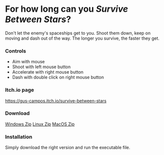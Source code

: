 # For how long can you *Survive Between Stars*?

Don't let the enemy's spaceships get to you.
Shoot them down, keep on moving and dash out of the way.
The longer you survive, the faster they get.

### Controls

- Aim with mouse
- Shoot with left mouse button
- Accelerate with right mouse button
- Dash with double click on right mouse button

### Itch.io page

https://gus-campos.itch.io/survive-between-stars

### Download

[Windows Zip](https://github.com/gus-campos/survive-between-stars/raw/master/Build/Windows/Survive-Between-Stars-Windows.zip)
[Linux Zip](https://github.com/gus-campos/survive-between-stars/raw/master/Build/Windows/Survive-Between-Stars-Linux.zip)
[MacOS Zip](https://github.com/gus-campos/survive-between-stars/raw/master/Build/Windows/Survive-Between-Stars-MacOS.zip)

### Installation

Simply download the right version and run the executable file.
